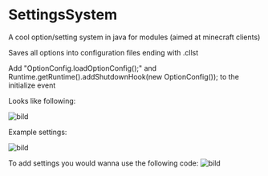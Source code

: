 # SettingsSystem
A cool option/setting system in java for modules (aimed at minecraft clients)

Saves all options into configuration files ending with .cllst

Add "OptionConfig.loadOptionConfig();" and Runtime.getRuntime().addShutdownHook(new OptionConfig()); to the initialize event


Looks like following:

![bild](https://user-images.githubusercontent.com/74259011/181017515-8fb163b1-abd9-4495-97c4-0ff5a240e906.png)

Example settings:

![bild](https://user-images.githubusercontent.com/74259011/181017594-c7727648-6695-46c2-a09b-7a3d98f1b5fe.png)

To add settings you would wanna use the following code:
![bild](https://user-images.githubusercontent.com/74259011/181017730-28ef8cf5-f368-4747-be96-90e229d82c6c.png)

